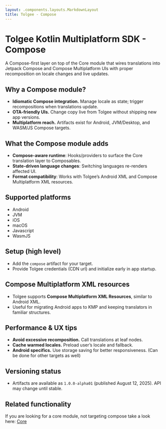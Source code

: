 ```yaml
---
layout: .components.layouts.MarkdownLayout
title: Tolgee - Compose
---
```


# Tolgee Kotlin Multiplatform SDK - Compose

A Compose-first layer on top of the Core module that wires translations into Jetpack Compose and Compose Multiplatform UIs with proper recomposition on locale changes and live updates.

## Why a Compose module?

- **Idiomatic Compose integration.** Manage locale as state; trigger recompositions when translations update.
- **OTA-friendly UIs.** Change copy live from Tolgee without shipping new app versions.
- **Multiplatform reach.** Artifacts exist for Android, JVM/Desktop, and WASM/JS Compose targets.

## What the Compose module adds

- **Compose-aware runtime**: Hooks/providers to surface the Core translation layer to Composables.
- **State-driven language changes**: Switching languages re-renders affected UI.
- **Format compatibility**: Works with Tolgee’s Android XML and Compose Multiplatform XML resources.

## Supported platforms

- Android
- JVM
- iOS
- macOS
- Javascript
- WasmJS

## Setup (high level)

- Add the `compose` artifact for your target.
- Provide Tolgee credentials (CDN url) and initialize early in app startup.

## Compose Multiplatform XML resources

- Tolgee supports **Compose Multiplatform XML Resources**, similar to Android XML.
- Useful for migrating Android apps to KMP and keeping translators in familiar structures.

## Performance & UX tips

- **Avoid excessive recomposition.** Call translations at leaf nodes.
- **Cache warmed locales.** Preload user’s locale and fallback.
- **Android specifics.** Use storage saving for better responsiveness. (Can be done for other targets as well)

## Versioning status

- Artifacts are available as `1.0.0-alpha01` (published August 12, 2025). API may change until stable.

## Related functionality

If you are looking for a core module, not targeting compose take a look here: [Core](Core.md)